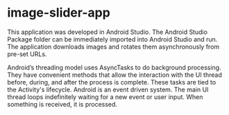 # image-slider-app

This application was developed in Android Studio. The Android Studio Package folder can be immediately imported into Android Studio and run. The application downloads images and rotates them asynchronously from pre-set URLs.

Android’s threading model uses AsyncTasks to do background processing. They have convenient methods that allow the interaction with the UI thread before, during, and after the process is complete. These tasks are tied to the Activity's lifecycle. Android is an event driven system. The main UI thread loops indefinitely waiting for a new event or user input. When something is received, it is processed. 
